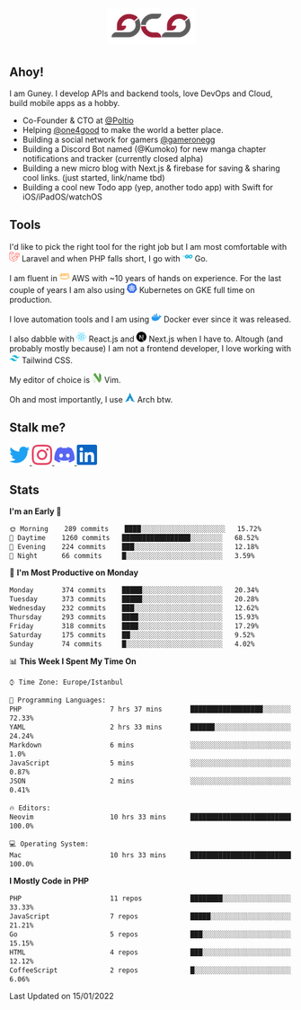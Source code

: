 <h1 align="center">
  <img src="https://raw.githubusercontent.com/gcg/gcg/master/gcg.png" alt="Guney Can Gokoglu" />
</h1>

## Ahoy!

I am Guney. I develop APIs and backend tools, love DevOps and Cloud, build mobile apps as a hobby.

- Co-Founder & CTO at [@Poltio](https://www.poltio.com)
- Helping [@one4good](https://one4good.com) to make the world a better place.
- Building a social network for gamers [@gameronegg](https://g1.gg)
- Building a Discord Bot named (@Kumoko) for new manga chapter notifications and tracker (currently closed alpha)
- Building a new micro blog with Next.js & firebase for saving & sharing cool links. (just started, link/name tbd)
- Building a cool new Todo app (yep, another todo app) with Swift for iOS/iPadOS/watchOS


## Tools

I'd like to pick the right tool for the right job but I am most comfortable with  <img src="https://raw.githubusercontent.com/gcg/gcg/master/assets/laravel.svg" alt="Laravel PHP" width="18" height="18" /> Laravel and when PHP falls short, I go with <img src="https://raw.githubusercontent.com/gcg/gcg/master/assets/go.svg" alt="Go" width="18" height="18" /> Go.

I am fluent in <img src="https://raw.githubusercontent.com/gcg/gcg/master/assets/amazonaws.svg" alt="AWS" width="18" height="18" /> AWS with ~10 years of hands on experience. For the last couple of years I am also using <img src="https://raw.githubusercontent.com/gcg/gcg/master/assets/kubernetes.svg" alt="GKE" height="18" width="18" /> Kubernetes on GKE full time on production.

I love automation tools and I am using <img src="https://raw.githubusercontent.com/gcg/gcg/master/assets/docker.svg" alt="Docker" width="18" height="18" /> Docker ever since it was released.

I also dabble with <img src="https://raw.githubusercontent.com/gcg/gcg/master/assets/react.svg" alt="React.js" width="18" height="18" /> React.js and <img src="https://raw.githubusercontent.com/gcg/gcg/master/assets/nextdotjs.svg" alt="Next.js" width="18" height="18" /> Next.js when I have to.
Altough (and probably mostly because) I am not a frontend developer, I love working with <img src="https://raw.githubusercontent.com/gcg/gcg/master/assets/tailwindcss.svg" alt="Tailwind CSS" width="18" height="18" /> Tailwind CSS.

My editor of choice is <img src="https://raw.githubusercontent.com/gcg/gcg/master/assets/neovim.svg" alt="NeoVim" width="18" height="18" /> Vim.

Oh and most importantly, I use <img src="https://raw.githubusercontent.com/gcg/gcg/master/assets/archlinux.svg" alt="Arch Linux" width="18" height="18" /> Arch btw.


## Stalk me?

<a href="https://twitter.com/gcg" target="_blank" >
    <img src="https://raw.githubusercontent.com/gcg/gcg/master/assets/twitter.svg" width="36" height="36" alt="@gcg" />
</a>

<a href="https://instagram.com/gcg" target="_blank">
    <img src="https://raw.githubusercontent.com/gcg/gcg/master/assets/instagram.svg" alt="@gcg" width="36" height="36" />
</a>

<a href="https://discord.gg/SMcJHkX4r7" target="_blank">
    <img src="https://raw.githubusercontent.com/gcg/gcg/master/assets/discord.svg" alt="gcg#3057" width="36" height="36" />
</a>

<a href="https://www.linkedin.com/in/guneycan/" target="_blank">
    <img src="https://raw.githubusercontent.com/gcg/gcg/master/assets/linkedin.svg" alt="LinkedIn" width="36" height="36" />
</a>

## Stats

<!--START_SECTION:waka-->
**I'm an Early 🐤** 

```text
🌞 Morning    289 commits    ████░░░░░░░░░░░░░░░░░░░░░   15.72% 
🌆 Daytime    1260 commits   █████████████████░░░░░░░░   68.52% 
🌃 Evening    224 commits    ███░░░░░░░░░░░░░░░░░░░░░░   12.18% 
🌙 Night      66 commits     █░░░░░░░░░░░░░░░░░░░░░░░░   3.59%

```
📅 **I'm Most Productive on Monday** 

```text
Monday       374 commits    █████░░░░░░░░░░░░░░░░░░░░   20.34% 
Tuesday      373 commits    █████░░░░░░░░░░░░░░░░░░░░   20.28% 
Wednesday    232 commits    ███░░░░░░░░░░░░░░░░░░░░░░   12.62% 
Thursday     293 commits    ████░░░░░░░░░░░░░░░░░░░░░   15.93% 
Friday       318 commits    ████░░░░░░░░░░░░░░░░░░░░░   17.29% 
Saturday     175 commits    ██░░░░░░░░░░░░░░░░░░░░░░░   9.52% 
Sunday       74 commits     █░░░░░░░░░░░░░░░░░░░░░░░░   4.02%

```


📊 **This Week I Spent My Time On** 

```text
⌚︎ Time Zone: Europe/Istanbul

💬 Programming Languages: 
PHP                      7 hrs 37 mins       ██████████████████░░░░░░░   72.33% 
YAML                     2 hrs 33 mins       ██████░░░░░░░░░░░░░░░░░░░   24.24% 
Markdown                 6 mins              ░░░░░░░░░░░░░░░░░░░░░░░░░   1.0% 
JavaScript               5 mins              ░░░░░░░░░░░░░░░░░░░░░░░░░   0.87% 
JSON                     2 mins              ░░░░░░░░░░░░░░░░░░░░░░░░░   0.41%

🔥 Editors: 
Neovim                   10 hrs 33 mins      █████████████████████████   100.0%

💻 Operating System: 
Mac                      10 hrs 33 mins      █████████████████████████   100.0%

```

**I Mostly Code in PHP** 

```text
PHP                      11 repos            ████████░░░░░░░░░░░░░░░░░   33.33% 
JavaScript               7 repos             █████░░░░░░░░░░░░░░░░░░░░   21.21% 
Go                       5 repos             ███░░░░░░░░░░░░░░░░░░░░░░   15.15% 
HTML                     4 repos             ███░░░░░░░░░░░░░░░░░░░░░░   12.12% 
CoffeeScript             2 repos             █░░░░░░░░░░░░░░░░░░░░░░░░   6.06%

```



 Last Updated on 15/01/2022
<!--END_SECTION:waka-->
